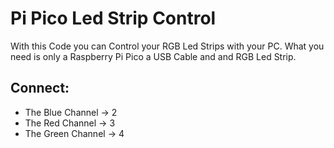 # Pi Pico Led Strip Control

With this Code you can Control your RGB Led Strips with your PC.
What you need is only a Raspberry Pi Pico a USB Cable and and RGB Led Strip.

## Connect:
* The Blue Channel  -> 2
* The Red Channel   -> 3
* The Green Channel -> 4
